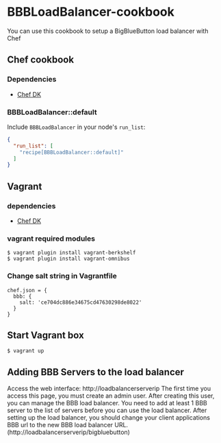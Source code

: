 # BBBLoadBalancer-cookbook

You can use this cookbook to setup a BigBlueButton load balancer with Chef

## Chef cookbook

### Dependencies

- [Chef DK](https://downloads.chef.io/chef-dk/)

### BBBLoadBalancer::default

Include `BBBLoadBalancer` in your node's `run_list`:

```json
{
  "run_list": [
    "recipe[BBBLoadBalancer::default]"
  ]
}
```

## Vagrant

### dependencies

- [Chef DK](https://downloads.chef.io/chef-dk/)

### vagrant required modules

    $ vagrant plugin install vagrant-berkshelf
    $ vagrant plugin install vagrant-omnibus

### Change salt string in Vagrantfile

    chef.json = {
      bbb: {
        salt: 'ce704dc886e34675cd47630298de8022'
      }
    }

## Start Vagrant box

    $ vagrant up


## Adding BBB Servers to the load balancer

Access the web interface: http://loadbalancerserverip
The first time you access this page, you must create an admin user. After creating this user, you can manage the BBB load balancer. You need to add at least 1 BBB server to the list of servers before you can use the load balancer.
After setting up the load balancer, you should change your client applications BBB url to the new BBB load balancer URL. (http://loadbalancerserverip/bigbluebutton)

